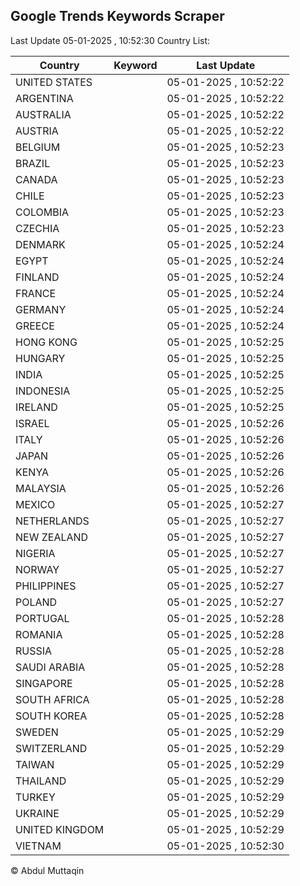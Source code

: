 
## Google Trends Keywords Scraper

Last Update 05-01-2025 , 10:52:30
Country List:

| Country | Keyword | Last Update |
| --- | --- | --- |
| UNITED STATES |  | 05-01-2025 , 10:52:22 |
| ARGENTINA |  | 05-01-2025 , 10:52:22 |
| AUSTRALIA |  | 05-01-2025 , 10:52:22 |
| AUSTRIA |  | 05-01-2025 , 10:52:22 |
| BELGIUM |  | 05-01-2025 , 10:52:23 |
| BRAZIL |  | 05-01-2025 , 10:52:23 |
| CANADA |  | 05-01-2025 , 10:52:23 |
| CHILE |  | 05-01-2025 , 10:52:23 |
| COLOMBIA |  | 05-01-2025 , 10:52:23 |
| CZECHIA |  | 05-01-2025 , 10:52:23 |
| DENMARK |  | 05-01-2025 , 10:52:24 |
| EGYPT |  | 05-01-2025 , 10:52:24 |
| FINLAND |  | 05-01-2025 , 10:52:24 |
| FRANCE |  | 05-01-2025 , 10:52:24 |
| GERMANY |  | 05-01-2025 , 10:52:24 |
| GREECE |  | 05-01-2025 , 10:52:24 |
| HONG KONG |  | 05-01-2025 , 10:52:25 |
| HUNGARY |  | 05-01-2025 , 10:52:25 |
| INDIA |  | 05-01-2025 , 10:52:25 |
| INDONESIA |  | 05-01-2025 , 10:52:25 |
| IRELAND |  | 05-01-2025 , 10:52:25 |
| ISRAEL |  | 05-01-2025 , 10:52:26 |
| ITALY |  | 05-01-2025 , 10:52:26 |
| JAPAN |  | 05-01-2025 , 10:52:26 |
| KENYA |  | 05-01-2025 , 10:52:26 |
| MALAYSIA |  | 05-01-2025 , 10:52:26 |
| MEXICO |  | 05-01-2025 , 10:52:27 |
| NETHERLANDS |  | 05-01-2025 , 10:52:27 |
| NEW ZEALAND |  | 05-01-2025 , 10:52:27 |
| NIGERIA |  | 05-01-2025 , 10:52:27 |
| NORWAY |  | 05-01-2025 , 10:52:27 |
| PHILIPPINES |  | 05-01-2025 , 10:52:27 |
| POLAND |  | 05-01-2025 , 10:52:27 |
| PORTUGAL |  | 05-01-2025 , 10:52:28 |
| ROMANIA |  | 05-01-2025 , 10:52:28 |
| RUSSIA |  | 05-01-2025 , 10:52:28 |
| SAUDI ARABIA |  | 05-01-2025 , 10:52:28 |
| SINGAPORE |  | 05-01-2025 , 10:52:28 |
| SOUTH AFRICA |  | 05-01-2025 , 10:52:28 |
| SOUTH KOREA |  | 05-01-2025 , 10:52:28 |
| SWEDEN |  | 05-01-2025 , 10:52:29 |
| SWITZERLAND |  | 05-01-2025 , 10:52:29 |
| TAIWAN |  | 05-01-2025 , 10:52:29 |
| THAILAND |  | 05-01-2025 , 10:52:29 |
| TURKEY |  | 05-01-2025 , 10:52:29 |
| UKRAINE |  | 05-01-2025 , 10:52:29 |
| UNITED KINGDOM |  | 05-01-2025 , 10:52:29 |
| VIETNAM |  | 05-01-2025 , 10:52:30 |

© Abdul Muttaqin
